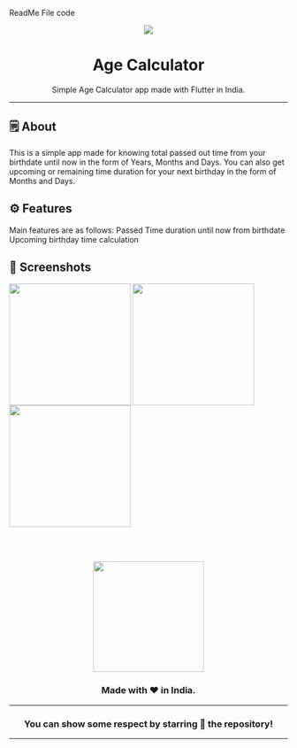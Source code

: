 
ReadMe File code

<div align="center">

<img src="./assets/feature_graphic/feature_graphic.png">


# **Age Calculator**
Simple Age Calculator app made with Flutter in India.

---

</div>



## 🗒 About

This is a simple app made for knowing total passed out time from your birthdate until now in the form of Years, Months and Days. You can also get upcoming or remaining time duration for your next birthday in the form of Months and Days.

## ⚙️ Features
Main features are as follows:
Passed Time duration until now from birthdate
Upcoming birthday time calculation
## 📲 Screenshots

<img align="left" src="./assets/screenshots/age_calc_1.png" width="220px">
<img align="left" src="./assets/screenshots/age_calc_2.png" width="220px">
<img src="./assets/screenshots/age_calc_3.png" width="220px">


<br><br>



<div align="center">

<img src="./assets/icons/logo.png" width="200px" height="200px">

### Made with ❤️ in India.
---
### You can show some respect by starring 🌟 the repository!
---
</div>
